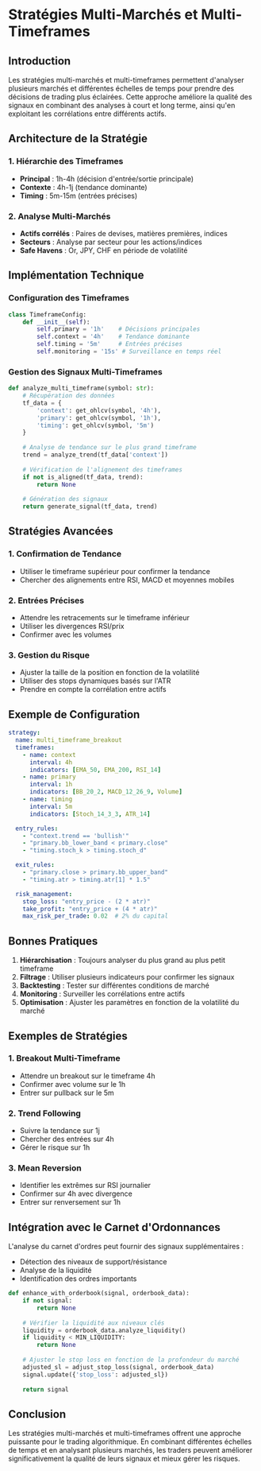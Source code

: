 # Stratégies Multi-Marchés et Multi-Timeframes

## Introduction
Les stratégies multi-marchés et multi-timeframes permettent d'analyser plusieurs marchés et différentes échelles de temps pour prendre des décisions de trading plus éclairées. Cette approche améliore la qualité des signaux en combinant des analyses à court et long terme, ainsi qu'en exploitant les corrélations entre différents actifs.

## Architecture de la Stratégie

### 1. Hiérarchie des Timeframes
- **Principal** : 1h-4h (décision d'entrée/sortie principale)
- **Contexte** : 4h-1j (tendance dominante)
- **Timing** : 5m-15m (entrées précises)

### 2. Analyse Multi-Marchés
- **Actifs corrélés** : Paires de devises, matières premières, indices
- **Secteurs** : Analyse par secteur pour les actions/indices
- **Safe Havens** : Or, JPY, CHF en période de volatilité

## Implémentation Technique

### Configuration des Timeframes
```python
class TimeframeConfig:
    def __init__(self):
        self.primary = '1h'    # Décisions principales
        self.context = '4h'    # Tendance dominante
        self.timing = '5m'     # Entrées précises
        self.monitoring = '15s' # Surveillance en temps réel
```

### Gestion des Signaux Multi-Timeframes
```python
def analyze_multi_timeframe(symbol: str):
    # Récupération des données
    tf_data = {
        'context': get_ohlcv(symbol, '4h'),
        'primary': get_ohlcv(symbol, '1h'),
        'timing': get_ohlcv(symbol, '5m')
    }
    
    # Analyse de tendance sur le plus grand timeframe
    trend = analyze_trend(tf_data['context'])
    
    # Vérification de l'alignement des timeframes
    if not is_aligned(tf_data, trend):
        return None
        
    # Génération des signaux
    return generate_signal(tf_data, trend)
```

## Stratégies Avancées

### 1. Confirmation de Tendance
- Utiliser le timeframe supérieur pour confirmer la tendance
- Chercher des alignements entre RSI, MACD et moyennes mobiles

### 2. Entrées Précises
- Attendre les retracements sur le timeframe inférieur
- Utiliser les divergences RSI/prix
- Confirmer avec les volumes

### 3. Gestion du Risque
- Ajuster la taille de la position en fonction de la volatilité
- Utiliser des stops dynamiques basés sur l'ATR
- Prendre en compte la corrélation entre actifs

## Exemple de Configuration

```yaml
strategy:
  name: multi_timeframe_breakout
  timeframes:
    - name: context
      interval: 4h
      indicators: [EMA_50, EMA_200, RSI_14]
    - name: primary
      interval: 1h
      indicators: [BB_20_2, MACD_12_26_9, Volume]
    - name: timing
      interval: 5m
      indicators: [Stoch_14_3_3, ATR_14]

  entry_rules:
    - "context.trend == 'bullish'"
    - "primary.bb_lower_band < primary.close"
    - "timing.stoch_k > timing.stoch_d"

  exit_rules:
    - "primary.close > primary.bb_upper_band"
    - "timing.atr > timing.atr[1] * 1.5"

  risk_management:
    stop_loss: "entry_price - (2 * atr)"
    take_profit: "entry_price + (4 * atr)"
    max_risk_per_trade: 0.02  # 2% du capital
```

## Bonnes Pratiques

1. **Hiérarchisation** : Toujours analyser du plus grand au plus petit timeframe
2. **Filtrage** : Utiliser plusieurs indicateurs pour confirmer les signaux
3. **Backtesting** : Tester sur différentes conditions de marché
4. **Monitoring** : Surveiller les corrélations entre actifs
5. **Optimisation** : Ajuster les paramètres en fonction de la volatilité du marché

## Exemples de Stratégies

### 1. Breakout Multi-Timeframe
- Attendre un breakout sur le timeframe 4h
- Confirmer avec volume sur le 1h
- Entrer sur pullback sur le 5m

### 2. Trend Following
- Suivre la tendance sur 1j
- Chercher des entrées sur 4h
- Gérer le risque sur 1h

### 3. Mean Reversion
- Identifier les extrêmes sur RSI journalier
- Confirmer sur 4h avec divergence
- Entrer sur renversement sur 1h

## Intégration avec le Carnet d'Ordonnances

L'analyse du carnet d'ordres peut fournir des signaux supplémentaires :
- Détection des niveaux de support/résistance
- Analyse de la liquidité
- Identification des ordres importants

```python
def enhance_with_orderbook(signal, orderbook_data):
    if not signal:
        return None
        
    # Vérifier la liquidité aux niveaux clés
    liquidity = orderbook_data.analyze_liquidity()
    if liquidity < MIN_LIQUIDITY:
        return None
        
    # Ajuster le stop loss en fonction de la profondeur du marché
    adjusted_sl = adjust_stop_loss(signal, orderbook_data)
    signal.update({'stop_loss': adjusted_sl})
    
    return signal
```

## Conclusion
Les stratégies multi-marchés et multi-timeframes offrent une approche puissante pour le trading algorithmique. En combinant différentes échelles de temps et en analysant plusieurs marchés, les traders peuvent améliorer significativement la qualité de leurs signaux et mieux gérer les risques.
